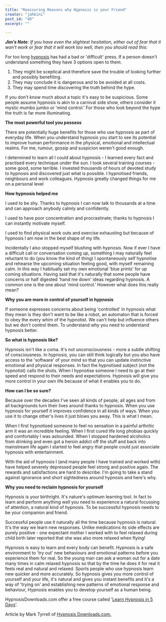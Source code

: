 ```yaml
---
title: "Reassuring Reasons why Hypnosis is your Friend"
creator: "jahbini"
post_id: "40"
excerpt: ""

---
```

<em><strong>Jim's Note</strong>: If you have even the slightest hesitation, either out of fear that it won't work or fear that it will work too well, then you should read this:</em>

For too long <a href="http://www.hypnosisdownloads.com/?3034" target="_blank">hypnosis</a> has had a bad or 'difficult' press. If a person doesn't understand something they have 3 options open to them.

1) They might be sceptical and therefore save the trouble of looking further and possibly benefiting.
2) They may conclude it is dangerous and to be avoided at all costs.
3) They may spend time discovering the truth behind the hype.

If you don't know much about a topic it's easy to be suspicious. Some people assume hypnosis is akin to a carnival side show, others consider it  mystic mumbo jumbo or 'mind control.'  For those who look beyond the hype the truth is far more illuminating.

<strong>The most powerful tool you possess</strong>

There are potentially huge benefits for those who use hypnosis as part of everyday life. When you understand hypnosis you start to see its potential to improve human performance in the physical, emotional and intellectual realms. For me, rumour, gossip and suspicion weren't good enough.

I determined to learn all I could about hypnosis - I learned every fact and practised every technique under the sun. I took several training courses - some good, some terrible. I invested thousands of hours of devoted study to hypnosis and discovered just what is possible. I hypnotised friends, neighbours and work colleagues. Hypnosis greatly changed things for me on a personal level

<strong>How hypnosis helped me</strong>

I used to be shy. Thanks to hypnosis I can now talk to thousands at a time and can approach anybody calmly and confidently.

I used to have poor concentration and procrastinate; thanks to hypnosis I can instantly motivate myself.

I used to find physical work outs and exercise exhausting but because of hypnosis I am now in the best shape of my life.

Incidentally I also stopped myself blushing with hypnosis. Now if ever I have a difficult call or conversation coming up, something I may naturally feel reluctant to do (you know the kind of thing) I spontaneously self hypnotise and rehearse the upcoming situation feeling good, with myself remaining calm. In this way I habitually set my own emotional 'blue prints' for up coming situations. Having said that it's naturally that some people have concerns or half digested 'hand me down' ideas regarding hypnosis. A common one is the one about 'mind control.' However what does this really mean?

<strong>Why you are more in control of yourself in hypnosis</strong>

If someone expresses concerns about being 'controlled' in hypnosis what they mean is they don't want to be like a robot, an automaton that is forced to obey the every whim of the hypnotist. We can't help but influence others but we don't control them. To understand why you need to understand hypnosis better.

<strong>So what is hypnosis like?</strong>

Hypnosis isn't like a coma. It's not unconsciousness - more a subtle shifting of consciousness. In hypnosis, you can still think logically but you also have access to the 'software' of your mind so that you can update instinctive emotional and physical responses. In fact the hypnotised subject (not the hypnotist) calls the shots. When I hypnotise someone I need to go at their speed and respond to their needs and expectations. Hypnosis will give you more control in your own life because of what it enables you to do.

<strong>How can I be so sure? </strong>

Because over the decades I've seen all kinds of people, all ages and from all backgrounds turn their lives around thanks to hypnosis. When you use hypnosis for yourself it improves confidence in all kinds of ways. When you use it to change other's lives it just blows you away. This is what I mean.

When I first hypnotised someone to feel no sensation in a painful arthritic arm it was an incredible feeling. When I first cured life long phobias quickly and comfortably I was astounded. When I stopped hardened alcoholics from drinking and even got a heroin addict off the stuff and back into mainstream life  again I started to feel angry that people could just associate hypnosis with entertainment.

With the aid of hypnosis I (and many people I have trained and worked with) have helped severely depressed people feel strong and positive again. The rewards and satisfactions are hard to describe. I'm going to take a stand against ignorance and short sightedness around hypnosis and here's why.

<strong>Why you need to reclaim hypnosis for yourself</strong>

Hypnosis is your birthright. It's nature's optimum learning tool. In fact to learn and perform anything well you need to experience a natural focussing of attention, a natural kind of hypnosis.  To be successful hypnosis needs to be your companion and friend.

Successful people use it naturally all the time because hypnosis is natural. It's the way we learn new responses. Unlike medications its side effects are purely positive - one expectant mother I worked with to feel relaxed during child birth later reported that she was also more relaxed when flying!

Hypnosis is easy to learn and every body can benefit. Hypnosis is a safe environment to 'try out' new behaviours and emotional patterns before you experience them for real. So the young man can ask a woman out for a date many times in calm relaxed hypnosis so that by the time he does it for real it feels real and natural and relaxed.  Sports people who use hypnosis learn new quicker and more accurately. So hypnosis gives you more control of yourself and your life, it's natural and gives you instant benefits and it's a way of 'trying on' and establishing new patterns of emotional response and behaviour, Hypnosis enables you to develop yourself as a human being.

HypnosisDownloads.com offer a free course called '<a href="http://www.hypnosisdownloads.com/learn_hypnosis.html?3034">Learn Hypnosis in 5 Days</a>'.

Article by Mark Tyrrell of <a href="http://www.hypnosisdownloads.com/?3034">Hypnosis Downloads.com.</a>